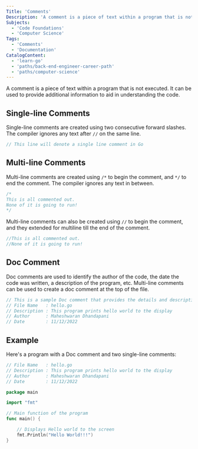 ```yaml
---
Title: 'Comments'
Description: 'A comment is a piece of text within a program that is not executed. It can be used to provide additional information to aid in understanding the code. Single-line comments are created using two consecutive forward slashes. The compiler ignores any text after // on the same line. go // This line will denote a comment in Go  Multi-line comments are created using /* to begin the comment, and */ to end the comment. The compiler ignores any text in between. go'
Subjects:
  - 'Code Foundations'
  - 'Computer Science'
Tags:
  - 'Comments'
  - 'Documentation'
CatalogContent:
  - 'learn-go'
  - 'paths/back-end-engineer-career-path'
  - 'paths/computer-science'
---
```


A comment is a piece of text within a program that is not executed. It can be used to provide additional information to aid in understanding the code.

## Single-line Comments

Single-line comments are created using two consecutive forward slashes. The compiler ignores any text after `//` on the same line.

```go
// This line will denote a single line comment in Go
```

## Multi-line Comments

Multi-line comments are created using `/*` to begin the comment, and `*/` to end the comment. The compiler ignores any text in between.

```go
/*
This is all commented out.
None of it is going to run!
*/
```

Multi-line comments can also be created using `//` to begin the comment, and they extended for multiline till the end of the comment.

```go
//This is all commented out.
//None of it is going to run!
```

## Doc Comment

Doc comments are used to identify the author of the code, the date the code was written, a description of the program, etc. Multi-line comments can be used to create a doc comment at the top of the file.

```go
// This is a sample Doc comment that provides the details and description of the program
// File Name   : hello.go
// Description : This program prints hello world to the display
// Author      : Maheshwaran Dhandapani
// Date        : 11/12/2022
```

## Example

Here's a program with a Doc comment and two single-line comments:

```go
// File Name   : hello.go
// Description : This program prints hello world to the display
// Author      : Maheshwaran Dhandapani
// Date        : 11/12/2022

package main

import "fmt"

// Main function of the program
func main() {

    // Displays Hello world to the screen
    fmt.Println("Hello World!!!")
}
```
